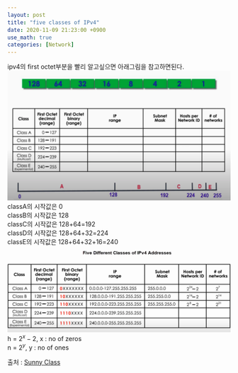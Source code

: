 ```yaml
---
layout: post
title: "five classes of IPv4"
date: 2020-11-09 21:23:00 +0900
use_math: true
categories: [Network]
---
```

ipv4의 first octet부분을 빨리 알고싶으면 아래그림을 참고하면된다.
![img](/assets/img/post/Network/ipv4-1.png)  
classA의 시작값은 0  
classB의 시작값은 128  
classC의 시작값은 128+64=192  
classD의 시작값은 128+64+32=224  
classE의 시작값은 128+64+32+16=240  
![img](/assets/img/post/Network/ipv4-2.png)  
h = $2^{x}-2$, x : no of zeros  
n = $2^{y}$, y : no of ones

출처 : [Sunny Class](https://www.youtube.com/watch?v=vcArZIAmnYQ&list=PLSNNzog5eydt_plAtt3k_LYuIXrAS4aDZ&ab_channel=SunnyClassroom)